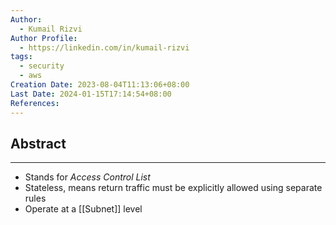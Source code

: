 ```yaml
---
Author:
  - Kumail Rizvi
Author Profile:
  - https://linkedin.com/in/kumail-rizvi
tags:
  - security
  - aws
Creation Date: 2023-08-04T11:13:06+08:00
Last Date: 2024-01-15T17:14:54+08:00
References:
---
```

## Abstract
---
- Stands for *Access Control List*
- Stateless, means return traffic must be explicitly allowed using separate rules
- Operate at a [[Subnet]] level